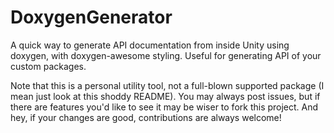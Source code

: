 # DoxygenGenerator
A quick way to generate API documentation from inside Unity using doxygen, with doxygen-awesome styling. Useful for generating API of your custom packages.

Note that this is a personal utility tool, not a full-blown supported package (I mean just look at this shoddy README). You may always post issues, but if there are features you'd like to see it may be wiser to fork this project. And hey, if your changes are good, contributions are always welcome!
